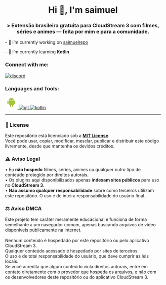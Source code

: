 <h1 align="center">Hi 👋, I'm saimuel</h1>
<h3 align="center">> Extensão brasileira gratuita para CloudStream 3 com filmes, séries e animes — feita por mim e para a comunidade.</h3>

<p>- 🔭 I’m currently working on <a href="https://github.com/saimuelbr/saimuelrepo">saimuelrepo</a></p>

<p>- 🌱 I’m currently learning <b>Kotlin</b></p>

<h3 align="left">Connect with me:</h3>
<p align="left">
<a href="https://discord.gg/yK2bTH4dDm" target="blank">
<img align="center" src="https://raw.githubusercontent.com/rahuldkjain/github-profile-readme-generator/master/src/images/icons/Social/discord.svg" alt="discord" height="30" width="40" />
</a>
</p>

<h3 align="left">Languages and Tools:</h3>
<p align="left">
<a href="https://developer.android.com" target="_blank" rel="noreferrer">
<img src="https://raw.githubusercontent.com/devicons/devicon/master/icons/android/android-original-wordmark.svg" alt="android" width="40" height="40"/>
</a> 
<a href="https://git-scm.com/" target="_blank" rel="noreferrer">
<img src="https://www.vectorlogo.zone/logos/git-scm/git-scm-icon.svg" alt="git" width="40" height="40"/>
</a> 
<a href="https://kotlinlang.org" target="_blank" rel="noreferrer">
<img src="https://www.vectorlogo.zone/logos/kotlinlang/kotlinlang-icon.svg" alt="kotlin" width="40" height="40"/>
</a> 
</p>

---

<h3>📜 License</h3>
<p>
Este repositório está licenciado sob a <a href="https://opensource.org/license/mit-0" target="_blank"><b>MIT License</b></a>.<br>
Você pode usar, copiar, modificar, mesclar, publicar e distribuir este código livremente, desde que mantenha os devidos créditos.
</p>

<h3>⚠️ Aviso Legal</h3>
<p>
• Eu <b>não hospedo</b> filmes, séries, animes ou qualquer outro tipo de conteúdo protegido por direitos autorais.<br>
• Os plugins aqui disponibilizados apenas <b>indexam sites públicos</b> para uso no <b>CloudStream 3</b>.<br>
• <b>Não assumo qualquer responsabilidade</b> sobre como terceiros utilizam este repositório. O uso é de inteira responsabilidade do usuário final.
</p>

<h3>⚖️ Aviso DMCA</h3>
<p>
Este projeto tem caráter meramente educacional e funciona de forma semelhante a um navegador comum, apenas buscando arquivos de vídeo disponíveis publicamente na internet.<br><br>
Nenhum conteúdo é hospedado por este repositório ou pelo aplicativo CloudStream 3.<br>
Qualquer conteúdo acessado é hospedado por sites de terceiros.<br>
O uso é de total responsabilidade do usuário, que deve cumprir as leis locais.<br>
Se você acredita que algum conteúdo viola direitos autorais, entre em contato diretamente com o provedor que hospeda os arquivos, e não com os desenvolvedores deste repositório ou do aplicativo CloudStream 3.
</p>
